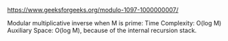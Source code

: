 https://www.geeksforgeeks.org/modulo-1097-1000000007/

Modular multiplicative inverse when M is prime:
Time Complexity: O(log M)
Auxiliary Space: O(log M), because of the internal recursion stack.
